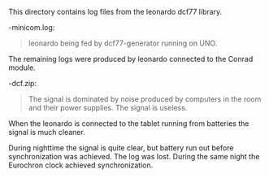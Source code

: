 This directory contains log files from the leonardo dcf77 library.

-minicom.log:
>leonardo being fed by dcf77-generator running on UNO.

The remaining logs were produced by leonardo connected to the Conrad module.

-dcf.zip: 
>The signal is dominated by noise produced by computers in the room and their power supplies. The signal is useless.

When the leonardo is connected to the tablet running from batteries the signal is much cleaner.

During nighttime the signal is quite clear, but battery run out before synchronization was achieved. The log was lost. During the same night the Eurochron clock achieved synchronization.
